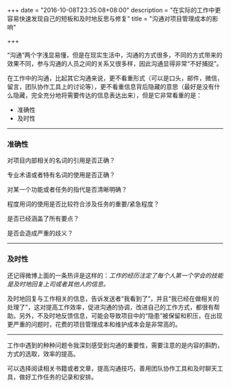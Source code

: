 +++
date = "2016-10-08T23:35:08+08:00"
description = "在实际的工作中更容易快速发现自己的短板和及时地反思与修复"
title = "沟通对项目管理成本的影响"

+++

“沟通”两个字浅显易懂，但是在现实生活中，沟通的方式很多，不同的方式带来的效果不同，参与沟通的人员之间的关系又很多样，因此沟通显得非常“不好捕捉”。

在工作中的沟通，比起其它沟通来说，更不看重形式（可以是口头，邮件，微信，留言，团队协作工具上的讨论等），更不看重信息背后隐藏的意思（最好是没有什么隐藏，完全充分地将需要传达的信息表达出来），但是它非常看重的是：

* 准确性
* 及时性

---

### 准确性

对项目内部相关的名词的引用是否正确？

专业术语或者特有名词的使用是否正确？

对某一个功能或者任务的指代是否清晰明确？

程度用词的使用是否比较符合涉及任务的重要/紧急程度？

是否已经涵盖了所有要点？

是否会造成严重的歧义？

---

### 及时性

还记得微博上面的一条热评是这样的：*工作的经历注定了每个人第一个学会的技能是及时地回复上司或者其他人的信息。* 

及时地回复与工作相关的信息，告诉发送者“我看到了”，并且“我已经在做相关的处理了”，这对提高工作效率，促进沟通的协调，改进自己的工作方式，都很有帮助。另外，不及时地反馈信息，可能会导致项目中的“隐患”被保留和积压，在出现更严重的问题时，花费的项目管理成本和维护成本会是非常高的。

---

工作中遇到的种种问题令我深刻感受到沟通的重要性，需要注意的是内容的斟酌，方式的选取，效率的提高。

可以选择阅读相关书籍或者文章，提高沟通技巧，善用团队协作工具和及时聊天工具，做好工作任务的记录和安排。